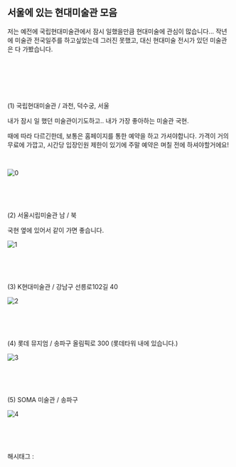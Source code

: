 ## 서울에 있는 현대미술관 모음

저는 예전에 국립현대미술관에서 잠시 일했을만큼 현대미술에 관심이 많습니다... 작년에 미술관 전국일주를 하고싶었는데 그러진 못했고, 대신 현대미술 전시가 있던 미술관은 다 가봤습니다.

​

​

​

(1) 국립현대미술관 / 과천, 덕수궁, 서울

내가 잠시 일 했던 미술관이기도하고.. 내가 가장 좋아하는 미술관 국현.

때에 따라 다르긴한데, 보통은 홈페이지를 통한 예약을 하고 가셔야합니다. 가격이 거의 무료에 가깝고, 시간당 입장인원 제한이 있기에 주말 예약은 며칠 전에 하셔야할거에요!

​

![0](/asset/img/223076503409/0.png)

​

​

(2) 서울시립미술관 남 / 북 

국현 옆에 있어서 같이 가면 좋습니다.

![1](/asset/img/223076503409/1.png)

​

​

(3) K현대미술관 / 강남구 선릉로102길 40

![2](/asset/img/223076503409/2.png)

​

​

(4) 롯데 뮤지엄 / 송파구 올림픽로 300 (롯데타워 내에 있습니다.)

![3](/asset/img/223076503409/3.png)

​

​

(5) SOMA 미술관 / 송파구

![4](/asset/img/223076503409/4.png)

​

​

 해시태그 : 